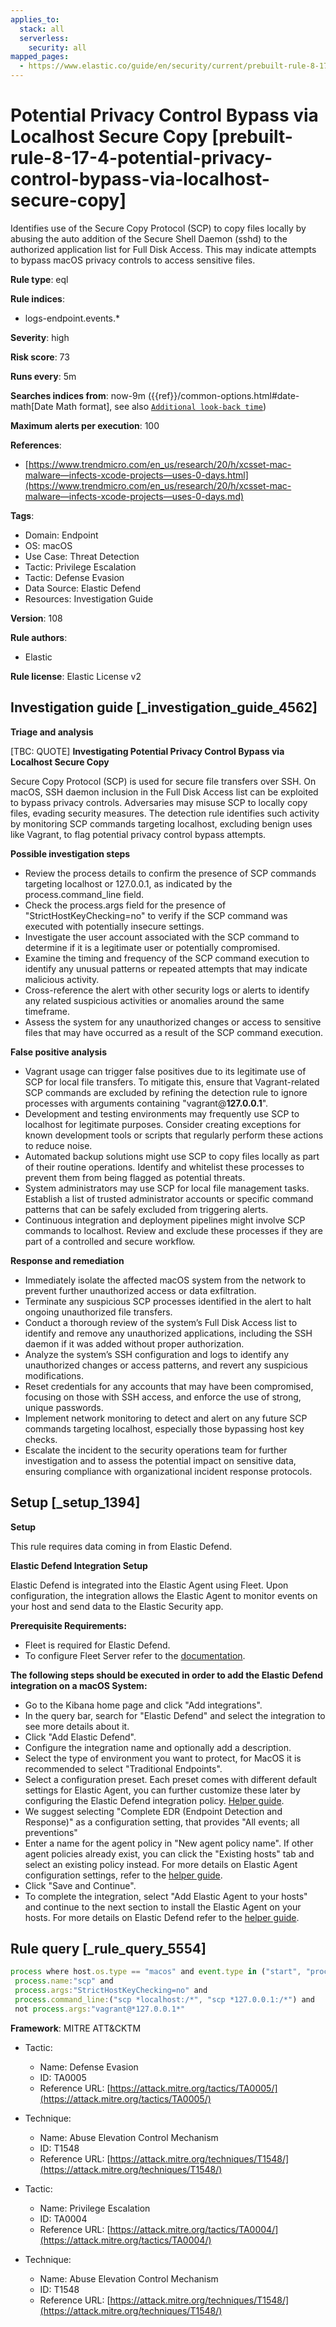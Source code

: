 ```yaml
---
applies_to:
  stack: all
  serverless:
    security: all
mapped_pages:
  - https://www.elastic.co/guide/en/security/current/prebuilt-rule-8-17-4-potential-privacy-control-bypass-via-localhost-secure-copy.html
---
```


# Potential Privacy Control Bypass via Localhost Secure Copy [prebuilt-rule-8-17-4-potential-privacy-control-bypass-via-localhost-secure-copy]

Identifies use of the Secure Copy Protocol (SCP) to copy files locally by abusing the auto addition of the Secure Shell Daemon (sshd) to the authorized application list for Full Disk Access. This may indicate attempts to bypass macOS privacy controls to access sensitive files.

**Rule type**: eql

**Rule indices**:

* logs-endpoint.events.*

**Severity**: high

**Risk score**: 73

**Runs every**: 5m

**Searches indices from**: now-9m ({{ref}}/common-options.html#date-math[Date Math format], see also [`Additional look-back time`](docs-content://solutions/security/detect-and-alert/create-detection-rule.md#rule-schedule))

**Maximum alerts per execution**: 100

**References**:

* [https://www.trendmicro.com/en_us/research/20/h/xcsset-mac-malware—​infects-xcode-projects—​uses-0-days.html](https://www.trendmicro.com/en_us/research/20/h/xcsset-mac-malware—​infects-xcode-projects—​uses-0-days.md)

**Tags**:

* Domain: Endpoint
* OS: macOS
* Use Case: Threat Detection
* Tactic: Privilege Escalation
* Tactic: Defense Evasion
* Data Source: Elastic Defend
* Resources: Investigation Guide

**Version**: 108

**Rule authors**:

* Elastic

**Rule license**: Elastic License v2

## Investigation guide [_investigation_guide_4562]

**Triage and analysis**

[TBC: QUOTE]
**Investigating Potential Privacy Control Bypass via Localhost Secure Copy**

Secure Copy Protocol (SCP) is used for secure file transfers over SSH. On macOS, SSH daemon inclusion in the Full Disk Access list can be exploited to bypass privacy controls. Adversaries may misuse SCP to locally copy files, evading security measures. The detection rule identifies such activity by monitoring SCP commands targeting localhost, excluding benign uses like Vagrant, to flag potential privacy control bypass attempts.

**Possible investigation steps**

* Review the process details to confirm the presence of SCP commands targeting localhost or 127.0.0.1, as indicated by the process.command_line field.
* Check the process.args field for the presence of "StrictHostKeyChecking=no" to verify if the SCP command was executed with potentially insecure settings.
* Investigate the user account associated with the SCP command to determine if it is a legitimate user or potentially compromised.
* Examine the timing and frequency of the SCP command execution to identify any unusual patterns or repeated attempts that may indicate malicious activity.
* Cross-reference the alert with other security logs or alerts to identify any related suspicious activities or anomalies around the same timeframe.
* Assess the system for any unauthorized changes or access to sensitive files that may have occurred as a result of the SCP command execution.

**False positive analysis**

* Vagrant usage can trigger false positives due to its legitimate use of SCP for local file transfers. To mitigate this, ensure that Vagrant-related SCP commands are excluded by refining the detection rule to ignore processes with arguments containing "vagrant@**127.0.0.1**".
* Development and testing environments may frequently use SCP to localhost for legitimate purposes. Consider creating exceptions for known development tools or scripts that regularly perform these actions to reduce noise.
* Automated backup solutions might use SCP to copy files locally as part of their routine operations. Identify and whitelist these processes to prevent them from being flagged as potential threats.
* System administrators may use SCP for local file management tasks. Establish a list of trusted administrator accounts or specific command patterns that can be safely excluded from triggering alerts.
* Continuous integration and deployment pipelines might involve SCP commands to localhost. Review and exclude these processes if they are part of a controlled and secure workflow.

**Response and remediation**

* Immediately isolate the affected macOS system from the network to prevent further unauthorized access or data exfiltration.
* Terminate any suspicious SCP processes identified in the alert to halt ongoing unauthorized file transfers.
* Conduct a thorough review of the system’s Full Disk Access list to identify and remove any unauthorized applications, including the SSH daemon if it was added without proper authorization.
* Analyze the system’s SSH configuration and logs to identify any unauthorized changes or access patterns, and revert any suspicious modifications.
* Reset credentials for any accounts that may have been compromised, focusing on those with SSH access, and enforce the use of strong, unique passwords.
* Implement network monitoring to detect and alert on any future SCP commands targeting localhost, especially those bypassing host key checks.
* Escalate the incident to the security operations team for further investigation and to assess the potential impact on sensitive data, ensuring compliance with organizational incident response protocols.


## Setup [_setup_1394]

**Setup**

This rule requires data coming in from Elastic Defend.

**Elastic Defend Integration Setup**

Elastic Defend is integrated into the Elastic Agent using Fleet. Upon configuration, the integration allows the Elastic Agent to monitor events on your host and send data to the Elastic Security app.

**Prerequisite Requirements:**

* Fleet is required for Elastic Defend.
* To configure Fleet Server refer to the [documentation](docs-content://reference/ingestion-tools/fleet/fleet-server.md).

**The following steps should be executed in order to add the Elastic Defend integration on a macOS System:**

* Go to the Kibana home page and click "Add integrations".
* In the query bar, search for "Elastic Defend" and select the integration to see more details about it.
* Click "Add Elastic Defend".
* Configure the integration name and optionally add a description.
* Select the type of environment you want to protect, for MacOS it is recommended to select "Traditional Endpoints".
* Select a configuration preset. Each preset comes with different default settings for Elastic Agent, you can further customize these later by configuring the Elastic Defend integration policy. [Helper guide](docs-content://solutions/security/configure-elastic-defend/configure-an-integration-policy-for-elastic-defend.md).
* We suggest selecting "Complete EDR (Endpoint Detection and Response)" as a configuration setting, that provides "All events; all preventions"
* Enter a name for the agent policy in "New agent policy name". If other agent policies already exist, you can click the "Existing hosts" tab and select an existing policy instead. For more details on Elastic Agent configuration settings, refer to the [helper guide](docs-content://reference/ingestion-tools/fleet/agent-policy.md).
* Click "Save and Continue".
* To complete the integration, select "Add Elastic Agent to your hosts" and continue to the next section to install the Elastic Agent on your hosts. For more details on Elastic Defend refer to the [helper guide](docs-content://solutions/security/configure-elastic-defend/install-elastic-defend.md).


## Rule query [_rule_query_5554]

```js
process where host.os.type == "macos" and event.type in ("start", "process_started") and
 process.name:"scp" and
 process.args:"StrictHostKeyChecking=no" and
 process.command_line:("scp *localhost:/*", "scp *127.0.0.1:/*") and
 not process.args:"vagrant@*127.0.0.1*"
```

**Framework**: MITRE ATT&CKTM

* Tactic:

    * Name: Defense Evasion
    * ID: TA0005
    * Reference URL: [https://attack.mitre.org/tactics/TA0005/](https://attack.mitre.org/tactics/TA0005/)

* Technique:

    * Name: Abuse Elevation Control Mechanism
    * ID: T1548
    * Reference URL: [https://attack.mitre.org/techniques/T1548/](https://attack.mitre.org/techniques/T1548/)

* Tactic:

    * Name: Privilege Escalation
    * ID: TA0004
    * Reference URL: [https://attack.mitre.org/tactics/TA0004/](https://attack.mitre.org/tactics/TA0004/)

* Technique:

    * Name: Abuse Elevation Control Mechanism
    * ID: T1548
    * Reference URL: [https://attack.mitre.org/techniques/T1548/](https://attack.mitre.org/techniques/T1548/)



